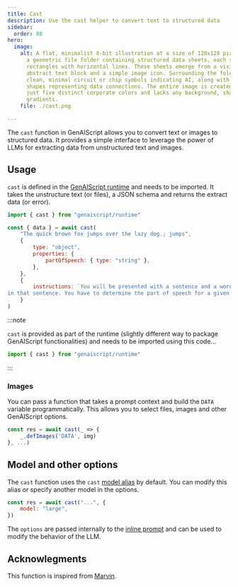 ```yaml
---
title: Cast
description: Use the cast helper to convert text to structured data
sidebar:
  order: 80
hero:
  image:
    alt: A flat, minimalist 8-bit illustration at a size of 128x128 pixels displays
      a geometric file folder containing structured data sheets, each shown as
      rectangles with horizontal lines. These sheets emerge from a vivid,
      abstract text block and a simple image icon. Surrounding the folder are
      clean, minimal circuit or chip symbols indicating AI, along with lines or
      shapes representing data connections. The entire image is created using
      just five distinct corporate colors and lacks any background, shadows, or
      gradients.
    file: ./cast.png

---
```


The `cast` function in GenAIScript allows you to convert text or images to structured data.
It provides a simple interface to leverage the power of LLMs for extracting data from unstructured text and images.

## Usage

`cast` is defined in the [GenAIScript runtime](/genaiscript/reference/scripts/runtime) and needs to be imported. It takes the unstructure text (or files), a JSON schema
and returns the extract data (or error).

```js
import { cast } from "genaiscript/runtime"

const { data } = await cast(
    "The quick brown fox jumps over the lazy dog.; jumps",
    {
        type: "object",
        properties: {
            partOfSpeech: { type: "string" },
        },
    },
    {
        instructions: `You will be presented with a sentence and a word contained
in that sentence. You have to determine the part of speech for a given word`,
    }
)
```

:::note

`cast` is provided as part of the runtime (slightly different way to package GenAIScript functionalities) and needs to be imported using this code...

```js
import { cast } from "genaiscript/runtime"
```

:::

### Images

You can pass a function that takes a prompt context
and build the `DATA` variable programmatically.
This allows you to select files, images and other GenAIScript options.

```js
const res = await cast(_ => {
    _.defImages('DATA', img)
}, ...)
```

## Model and other options

The `cast` function uses the `cast` [model alias](/genaiscript/reference/scripts/model-aliases) by default.
You can modify this alias or specify another model in the options.

```js
const res = await cast("...", {
    model: "large",
})
```

The `options` are passed internally to the [inline prompt](/genaiscript/reference/scripts/inline-prompts) and can be used to modify the behavior of the LLM.

## Acknowlegments

This function is inspired from [Marvin](https://www.askmarvin.ai/docs/text/transformation/).
